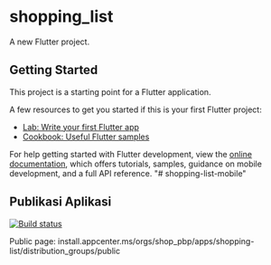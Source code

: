 # shopping_list

A new Flutter project.

## Getting Started

This project is a starting point for a Flutter application.

A few resources to get you started if this is your first Flutter project:

- [Lab: Write your first Flutter app](https://docs.flutter.dev/get-started/codelab)
- [Cookbook: Useful Flutter samples](https://docs.flutter.dev/cookbook)

For help getting started with Flutter development, view the
[online documentation](https://docs.flutter.dev/), which offers tutorials,
samples, guidance on mobile development, and a full API reference.
"# shopping-list-mobile" 

## Publikasi Aplikasi

[![Build status](https://build.appcenter.ms/v0.1/apps/8b987b47-6e7b-484a-a099-a29461025aac/branches/main/badge)](https://appcenter.ms)

Public page:
install.appcenter.ms/orgs/shop_pbp/apps/shopping-list/distribution_groups/public